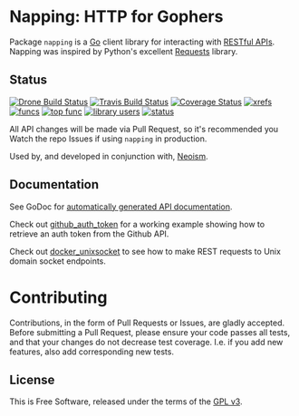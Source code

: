 # Napping: HTTP for Gophers

Package `napping` is a [Go][] client library for interacting with
[RESTful APIs][].  Napping was inspired  by Python's excellent [Requests][]
library.


## Status

[![Drone Build Status](https://drone.io/github.com/jmcvetta/napping/status.png)](https://drone.io/github.com/jmcvetta/napping/latest)
[![Travis Build Status](https://travis-ci.org/jmcvetta/napping.png)](https://travis-ci.org/jmcvetta/napping)
[![Coverage Status](https://coveralls.io/repos/jmcvetta/restclient/badge.png)](https://coveralls.io/r/jmcvetta/napping)
[![xrefs](https://sourcegraph.com/api/repos/github.com/jmcvetta/napping/badges/xrefs.png)](https://sourcegraph.com/github.com/jmcvetta/napping)
[![funcs](https://sourcegraph.com/api/repos/github.com/jmcvetta/napping/badges/funcs.png)](https://sourcegraph.com/github.com/jmcvetta/napping)
[![top func](https://sourcegraph.com/api/repos/github.com/jmcvetta/napping/badges/top-func.png)](https://sourcegraph.com/github.com/jmcvetta/napping)
[![library users](https://sourcegraph.com/api/repos/github.com/jmcvetta/napping/badges/library-users.png)](https://sourcegraph.com/github.com/jmcvetta/napping)
[![status](https://sourcegraph.com/api/repos/github.com/jmcvetta/napping/badges/status.png)](https://sourcegraph.com/github.com/jmcvetta/napping)

All API changes will be made via Pull Request, so it's recommended you Watch
the repo Issues if using `napping` in production.

Used by, and developed in conjunction with, [Neoism][].


## Documentation

See GoDoc for [automatically generated API documentation][godoc].

Check out [github_auth_token][auth-token] for a working example
showing how to retrieve an auth token from the Github API.

Check out [docker_unixsocket][unix-socket] to see how to make REST
requests to Unix domain socket endpoints.


# Contributing

Contributions, in the form of Pull Requests or Issues, are gladly accepted.
Before submitting a Pull Request, please ensure your code passes all tests, and
that your changes do not decrease test coverage.  I.e. if you add new features,
also add corresponding new tests.


## License

This is Free Software, released under the terms of the [GPL v3][].


[Go]:           http://golang.org
[RESTful APIs]: http://en.wikipedia.org/wiki/Representational_state_transfer#RESTful_web_APIs
[Requests]:     http://python-requests.org
[GPL v3]:       http://www.gnu.org/copyleft/gpl.html
[auth-token]:   https://github.com/jmcvetta/napping/blob/master/examples/github_auth_token/github_auth_token.go
[unix-socket]:  https://github.com/jmcvetta/napping/blob/master/examples/docker_unixsocket/docker_unixsocket.go
[godoc]:        http://godoc.org/github.com/jmcvetta/napping
[Neoism]:       https://github.com/jmcvetta/neoism
